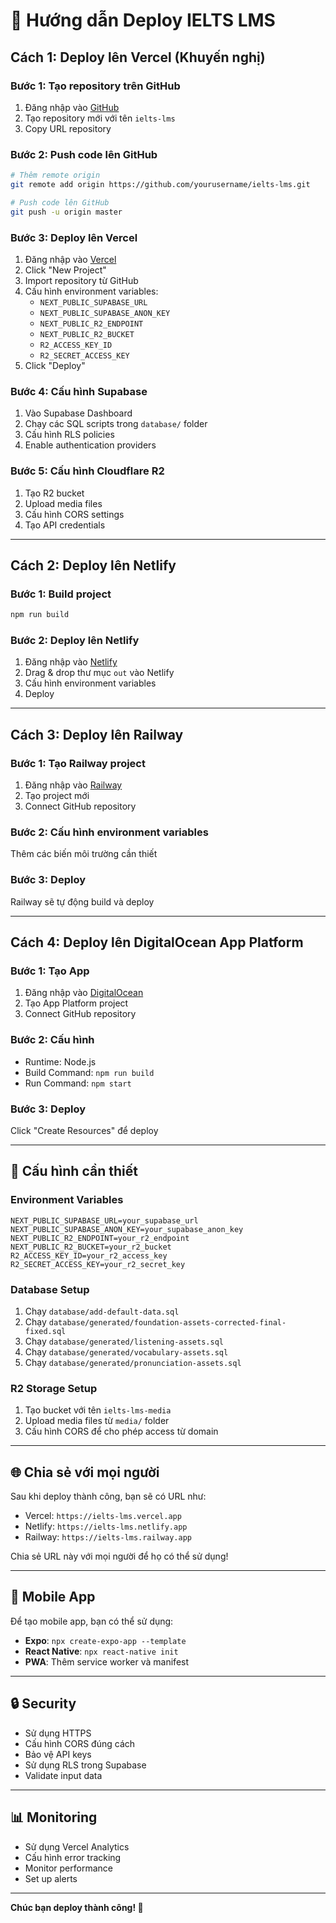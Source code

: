 # 🚀 Hướng dẫn Deploy IELTS LMS

## **Cách 1: Deploy lên Vercel (Khuyến nghị)**

### **Bước 1: Tạo repository trên GitHub**

1. Đăng nhập vào [GitHub](https://github.com)
2. Tạo repository mới với tên `ielts-lms`
3. Copy URL repository

### **Bước 2: Push code lên GitHub**

```bash
# Thêm remote origin
git remote add origin https://github.com/yourusername/ielts-lms.git

# Push code lên GitHub
git push -u origin master
```

### **Bước 3: Deploy lên Vercel**

1. Đăng nhập vào [Vercel](https://vercel.com)
2. Click "New Project"
3. Import repository từ GitHub
4. Cấu hình environment variables:
   - `NEXT_PUBLIC_SUPABASE_URL`
   - `NEXT_PUBLIC_SUPABASE_ANON_KEY`
   - `NEXT_PUBLIC_R2_ENDPOINT`
   - `NEXT_PUBLIC_R2_BUCKET`
   - `R2_ACCESS_KEY_ID`
   - `R2_SECRET_ACCESS_KEY`
5. Click "Deploy"

### **Bước 4: Cấu hình Supabase**

1. Vào Supabase Dashboard
2. Chạy các SQL scripts trong `database/` folder
3. Cấu hình RLS policies
4. Enable authentication providers

### **Bước 5: Cấu hình Cloudflare R2**

1. Tạo R2 bucket
2. Upload media files
3. Cấu hình CORS settings
4. Tạo API credentials

---

## **Cách 2: Deploy lên Netlify**

### **Bước 1: Build project**

```bash
npm run build
```

### **Bước 2: Deploy lên Netlify**

1. Đăng nhập vào [Netlify](https://netlify.com)
2. Drag & drop thư mục `out` vào Netlify
3. Cấu hình environment variables
4. Deploy

---

## **Cách 3: Deploy lên Railway**

### **Bước 1: Tạo Railway project**

1. Đăng nhập vào [Railway](https://railway.app)
2. Tạo project mới
3. Connect GitHub repository

### **Bước 2: Cấu hình environment variables**

Thêm các biến môi trường cần thiết

### **Bước 3: Deploy**

Railway sẽ tự động build và deploy

---

## **Cách 4: Deploy lên DigitalOcean App Platform**

### **Bước 1: Tạo App**

1. Đăng nhập vào [DigitalOcean](https://digitalocean.com)
2. Tạo App Platform project
3. Connect GitHub repository

### **Bước 2: Cấu hình**

- Runtime: Node.js
- Build Command: `npm run build`
- Run Command: `npm start`

### **Bước 3: Deploy**

Click "Create Resources" để deploy

---

## **🔧 Cấu hình cần thiết**

### **Environment Variables**

```env
NEXT_PUBLIC_SUPABASE_URL=your_supabase_url
NEXT_PUBLIC_SUPABASE_ANON_KEY=your_supabase_anon_key
NEXT_PUBLIC_R2_ENDPOINT=your_r2_endpoint
NEXT_PUBLIC_R2_BUCKET=your_r2_bucket
R2_ACCESS_KEY_ID=your_r2_access_key
R2_SECRET_ACCESS_KEY=your_r2_secret_key
```

### **Database Setup**

1. Chạy `database/add-default-data.sql`
2. Chạy `database/generated/foundation-assets-corrected-final-fixed.sql`
3. Chạy `database/generated/listening-assets.sql`
4. Chạy `database/generated/vocabulary-assets.sql`
5. Chạy `database/generated/pronunciation-assets.sql`

### **R2 Storage Setup**

1. Tạo bucket với tên `ielts-lms-media`
2. Upload media files từ `media/` folder
3. Cấu hình CORS để cho phép access từ domain

---

## **🌐 Chia sẻ với mọi người**

Sau khi deploy thành công, bạn sẽ có URL như:
- Vercel: `https://ielts-lms.vercel.app`
- Netlify: `https://ielts-lms.netlify.app`
- Railway: `https://ielts-lms.railway.app`

Chia sẻ URL này với mọi người để họ có thể sử dụng!

---

## **📱 Mobile App**

Để tạo mobile app, bạn có thể sử dụng:
- **Expo**: `npx create-expo-app --template`
- **React Native**: `npx react-native init`
- **PWA**: Thêm service worker và manifest

---

## **🔒 Security**

- Sử dụng HTTPS
- Cấu hình CORS đúng cách
- Bảo vệ API keys
- Sử dụng RLS trong Supabase
- Validate input data

---

## **📊 Monitoring**

- Sử dụng Vercel Analytics
- Cấu hình error tracking
- Monitor performance
- Set up alerts

---

**Chúc bạn deploy thành công! 🎉**
